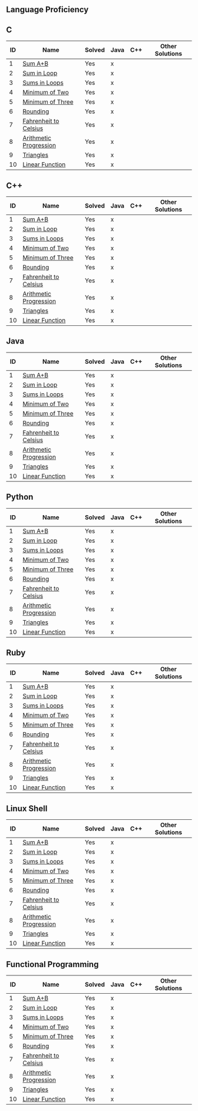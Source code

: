 ## Language Proficiency

## C

| ID | Name                                             | Solved | Java | C++ | Other Solutions          |
|----|--------------------------------------------------|--------|------|-----|--------------------------|
| 1  | [Sum A+B](Problem1/README.md)                    | Yes    | x    |     |                          |
| 2  | [Sum in Loop](Problem2/README.md)                | Yes    | x    |     |                          |
| 3  | [Sums in Loops](Problem4/README.md)              | Yes    | x    |     |                          |
| 4  | [Minimum of Two](Problem5/README.md)             | Yes    | x    |     |                          |
| 5  | [Minimum of Three](Problem6/README.md)           | Yes    | x    |     |                          |
| 6  | [Rounding](Problem6/README.md)                   | Yes    | x    |     |                          |
| 7  | [Fahrenheit to Celsius](Problem7/README.md)      | Yes    | x    |     |                          |
| 8  | [Arithmetic Progression](Problem8/README.md)     | Yes    | x    |     |                          |
| 9  | [Triangles](Problem9/README.md)                  | Yes    | x    |     |                          |
| 10 | [Linear Function](Problem10/README.md)           | Yes    | x    |     |                          |

## C++

| ID | Name                                             | Solved | Java | C++ | Other Solutions          |
|----|--------------------------------------------------|--------|------|-----|--------------------------|
| 1  | [Sum A+B](Problem1/README.md)                    | Yes    | x    |     |                          |
| 2  | [Sum in Loop](Problem2/README.md)                | Yes    | x    |     |                          |
| 3  | [Sums in Loops](Problem4/README.md)              | Yes    | x    |     |                          |
| 4  | [Minimum of Two](Problem5/README.md)             | Yes    | x    |     |                          |
| 5  | [Minimum of Three](Problem6/README.md)           | Yes    | x    |     |                          |
| 6  | [Rounding](Problem6/README.md)                   | Yes    | x    |     |                          |
| 7  | [Fahrenheit to Celsius](Problem7/README.md)      | Yes    | x    |     |                          |
| 8  | [Arithmetic Progression](Problem8/README.md)     | Yes    | x    |     |                          |
| 9  | [Triangles](Problem9/README.md)                  | Yes    | x    |     |                          |
| 10 | [Linear Function](Problem10/README.md)           | Yes    | x    |     |                          |

## Java

| ID | Name                                             | Solved | Java | C++ | Other Solutions          |
|----|--------------------------------------------------|--------|------|-----|--------------------------|
| 1  | [Sum A+B](Problem1/README.md)                    | Yes    | x    |     |                          |
| 2  | [Sum in Loop](Problem2/README.md)                | Yes    | x    |     |                          |
| 3  | [Sums in Loops](Problem4/README.md)              | Yes    | x    |     |                          |
| 4  | [Minimum of Two](Problem5/README.md)             | Yes    | x    |     |                          |
| 5  | [Minimum of Three](Problem6/README.md)           | Yes    | x    |     |                          |
| 6  | [Rounding](Problem6/README.md)                   | Yes    | x    |     |                          |
| 7  | [Fahrenheit to Celsius](Problem7/README.md)      | Yes    | x    |     |                          |
| 8  | [Arithmetic Progression](Problem8/README.md)     | Yes    | x    |     |                          |
| 9  | [Triangles](Problem9/README.md)                  | Yes    | x    |     |                          |
| 10 | [Linear Function](Problem10/README.md)           | Yes    | x    |     |                          |

## Python

| ID | Name                                             | Solved | Java | C++ | Other Solutions          |
|----|--------------------------------------------------|--------|------|-----|--------------------------|
| 1  | [Sum A+B](Problem1/README.md)                    | Yes    | x    |     |                          |
| 2  | [Sum in Loop](Problem2/README.md)                | Yes    | x    |     |                          |
| 3  | [Sums in Loops](Problem4/README.md)              | Yes    | x    |     |                          |
| 4  | [Minimum of Two](Problem5/README.md)             | Yes    | x    |     |                          |
| 5  | [Minimum of Three](Problem6/README.md)           | Yes    | x    |     |                          |
| 6  | [Rounding](Problem6/README.md)                   | Yes    | x    |     |                          |
| 7  | [Fahrenheit to Celsius](Problem7/README.md)      | Yes    | x    |     |                          |
| 8  | [Arithmetic Progression](Problem8/README.md)     | Yes    | x    |     |                          |
| 9  | [Triangles](Problem9/README.md)                  | Yes    | x    |     |                          |
| 10 | [Linear Function](Problem10/README.md)           | Yes    | x    |     |                          |

## Ruby

| ID | Name                                             | Solved | Java | C++ | Other Solutions          |
|----|--------------------------------------------------|--------|------|-----|--------------------------|
| 1  | [Sum A+B](Problem1/README.md)                    | Yes    | x    |     |                          |
| 2  | [Sum in Loop](Problem2/README.md)                | Yes    | x    |     |                          |
| 3  | [Sums in Loops](Problem4/README.md)              | Yes    | x    |     |                          |
| 4  | [Minimum of Two](Problem5/README.md)             | Yes    | x    |     |                          |
| 5  | [Minimum of Three](Problem6/README.md)           | Yes    | x    |     |                          |
| 6  | [Rounding](Problem6/README.md)                   | Yes    | x    |     |                          |
| 7  | [Fahrenheit to Celsius](Problem7/README.md)      | Yes    | x    |     |                          |
| 8  | [Arithmetic Progression](Problem8/README.md)     | Yes    | x    |     |                          |
| 9  | [Triangles](Problem9/README.md)                  | Yes    | x    |     |                          |
| 10 | [Linear Function](Problem10/README.md)           | Yes    | x    |     |                          |

## Linux Shell

| ID | Name                                             | Solved | Java | C++ | Other Solutions          |
|----|--------------------------------------------------|--------|------|-----|--------------------------|
| 1  | [Sum A+B](Problem1/README.md)                    | Yes    | x    |     |                          |
| 2  | [Sum in Loop](Problem2/README.md)                | Yes    | x    |     |                          |
| 3  | [Sums in Loops](Problem4/README.md)              | Yes    | x    |     |                          |
| 4  | [Minimum of Two](Problem5/README.md)             | Yes    | x    |     |                          |
| 5  | [Minimum of Three](Problem6/README.md)           | Yes    | x    |     |                          |
| 6  | [Rounding](Problem6/README.md)                   | Yes    | x    |     |                          |
| 7  | [Fahrenheit to Celsius](Problem7/README.md)      | Yes    | x    |     |                          |
| 8  | [Arithmetic Progression](Problem8/README.md)     | Yes    | x    |     |                          |
| 9  | [Triangles](Problem9/README.md)                  | Yes    | x    |     |                          |
| 10 | [Linear Function](Problem10/README.md)           | Yes    | x    |     |                          |


## Functional Programming

| ID | Name                                             | Solved | Java | C++ | Other Solutions          |
|----|--------------------------------------------------|--------|------|-----|--------------------------|
| 1  | [Sum A+B](Problem1/README.md)                    | Yes    | x    |     |                          |
| 2  | [Sum in Loop](Problem2/README.md)                | Yes    | x    |     |                          |
| 3  | [Sums in Loops](Problem4/README.md)              | Yes    | x    |     |                          |
| 4  | [Minimum of Two](Problem5/README.md)             | Yes    | x    |     |                          |
| 5  | [Minimum of Three](Problem6/README.md)           | Yes    | x    |     |                          |
| 6  | [Rounding](Problem6/README.md)                   | Yes    | x    |     |                          |
| 7  | [Fahrenheit to Celsius](Problem7/README.md)      | Yes    | x    |     |                          |
| 8  | [Arithmetic Progression](Problem8/README.md)     | Yes    | x    |     |                          |
| 9  | [Triangles](Problem9/README.md)                  | Yes    | x    |     |                          |
| 10 | [Linear Function](Problem10/README.md)           | Yes    | x    |     |                          |
